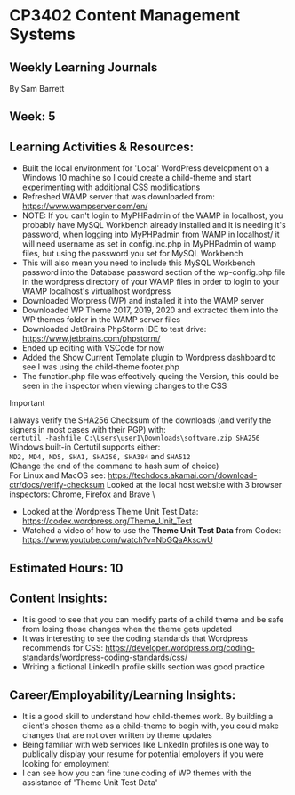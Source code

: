 # CP3402 Content Management Systems
## Weekly Learning Journals

By Sam Barrett

## Week: 5

## Learning Activities & Resources:
- Built the local environment for 'Local' WordPress development on a Windows 10 machine so I could create a child-theme and start experimenting with additional CSS modifications
- Refreshed WAMP server that was downloaded from: https://www.wampserver.com/en/
- NOTE: If you can't login to MyPHPadmin of the WAMP in localhost, you probably have MySQL Workbench already installed and it is needing it's password, when logging into MyPHPadmin from WAMP in localhost/ it will need username as set in config.inc.php in MyPHPadmin of wamp files, but using the password you set for MySQL Workbench
- This will also mean you need to include this MySQL Workbench password into the Database password section of the wp-config.php file in the wordpress directory of your WAMP files in order to login to your WAMP localhost's virtualhost wordpress
- Downloaded Worpress (WP) and installed it into the WAMP server
- Downloaded WP Theme 2017, 2019, 2020 and extracted them into the WP themes folder in the WAMP server files
- Downloaded JetBrains PhpStorm IDE to test drive: https://www.jetbrains.com/phpstorm/
- Ended up editing with VSCode for now
- Added the Show Current Template plugin to Wordpress dashboard to see I was using the child-theme footer.php
- The function.php file was effectively queing the Version, this could be seen in the inspector when viewing changes to the CSS
> [!IMPORTANT]
> I always verify the SHA256 Checksum of the downloads (and verify the signers in most cases with their PGP) with:\
> `certutil -hashfile C:\Users\user1\Downloads\software.zip SHA256`\
> Windows built-in Certutil supports either:\
> `MD2, MD4, MD5, SHA1, SHA256, SHA384` and `SHA512`\
> (Change the end of the command to hash sum of choice)\
> For Linux and MacOS see: https://techdocs.akamai.com/download-ctr/docs/verify-checksum
> Looked at the local host website with 3 browser inspectors: Chrome, Firefox and Brave
\
- Looked at the Wordpress Theme Unit Test Data: https://codex.wordpress.org/Theme_Unit_Test
- Watched a video of how to use the **Theme Unit Test Data** from Codex: https://www.youtube.com/watch?v=NbGQaAkscwU 

## Estimated Hours: 10

## Content Insights:
- It is good to see that you can modify parts of a child theme and be safe from losing those changes when the theme gets updated
- It was interesting to see the coding standards that Wordpress recommends for CSS: https://developer.wordpress.org/coding-standards/wordpress-coding-standards/css/
- Writing a fictional LinkedIn profile skills section was good practice

## Career/Employability/Learning Insights:
- It is a good skill to understand how child-themes work. By building a client's chosen theme as a child-theme to begin with, you could make changes that are not over written by theme updates
- Being familiar with web services like LinkedIn profiles is one way to publically display your resume for potential employers if you were looking for employment
- I can see how you can fine tune coding of WP themes with the assistance of 'Theme Unit Test Data'
